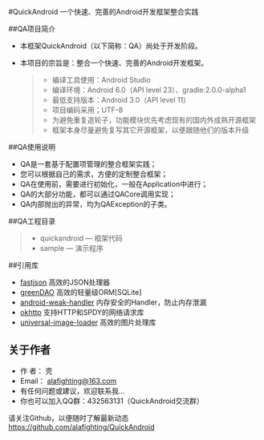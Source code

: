 #QuickAndroid
一个快速、完善的Android开发框架整合实践


##QA项目简介
* 本框架QuickAndroid（以下简称：QA）尚处于开发阶段。
* 本项目的宗旨是：整合一个快速、完善的Android开发框架。

  > * 编译工具使用：Android Studio
  > * 编译环境：Android 6.0（API level 23）、gradle:2.0.0-alpha1
  > * 最低支持版本：Android 3.0（API level 11）
  > * 项目编码采用；UTF-8
  > * 为避免重复造轮子，功能模块优先考虑现有的国内外成熟开源框架
  > * 框架本身尽量避免复写其它开源框架，以便跟随他们的版本升级


##QA使用说明
* QA是一套基于配置项管理的整合框架实践；
* 您可以根据自己的需求，方便的定制整合框架；
* QA在使用前，需要进行初始化，一般在Application中进行；
* QA的大部分功能，都可以通过QACore调用实现；
* QA内部抛出的异常，均为QAException的子类。


##QA工程目录
> * quickandroid   — 框架代码
> * sample         — 演示程序


##引用库
* [fastjson](https://github.com/alibaba/fastjson) 高效的JSON处理器
* [greenDAO](https://github.com/greenrobot/greenDAO) 高效的轻量级ORM[SQLite]
* [android-weak-handler](https://github.com/badoo/android-weak-handler) 内存安全的Handler，防止内存泄漏
* [okhttp](https://github.com/square/okhttp) 支持HTTP和SPDY的网络请求库
* [universal-image-loader](https://github.com/nostra13/Android-Universal-Image-Loader) 高效的图片处理库


## 关于作者
* 作 者： 壳
* Email： <alafighting@163.com>
* 有任何问题或建议，欢迎联系我...
* 你也可以加入QQ群：432563131（QuickAndroid交流群）


请关注Github，以便随时了解最新动态
https://github.com/alafighting/QuickAndroid

